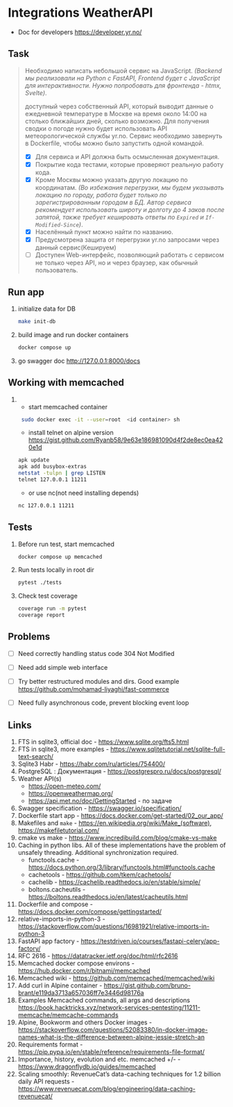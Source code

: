 # Integrations WeatherAPI

- Doc for developers https://developer.yr.no/

## Task

> Необходимо написать небольшой сервис на JavaScript.
> _(Backend мы реализовали на Python с FastAPI, Frontend будет с JavaScript для интерактивности. 
> Нужно попробовать для фронтенда - htmx, Svelte)_.
> 
> доступный через собственный API, который выводит данные о ежедневной температуре в Москве 
> на время около 14:00 на столько ближайших дней, сколько возможно. Для получения сводки о погоде нужно будет
> использовать API метеорологической службы yr.no. Сервис необходимо завернуть в Dockerfile, чтобы можно было запустить 
> одной командой.
> 
> - [x] Для сервиса и API должна быть осмысленная документация.
> - [x] Покрытие кода тестами, которые проверяют реальную работу кода.
> - [x] Кроме Москвы можно указать другую локацию по координатам.
> _(Во избежания перегрузки, мы будем указывать локацию по городу, работа будет только по зарегистрированным 
> городам в БД. Автор сервиса рекомендует использовать широту и долготу до 4 заков после запятой, также требует
> кешировать ответы по `Expired` и `If-Modified-Since`)_.
> - [x] Населённый пункт можно найти по названию.
> - [x] Предусмотрена защита от перегрузки yr.no запросами через данный сервис(Кешируем)
> - [ ] Доступен Web-интерфейс, позволяющий работать с сервисом не только через API, 
> но и через браузер, как обычный пользователь.


## Run app

1. initialize data for DB
   ```bash
   make init-db
   ```
2. build image and run docker containers
   ```bash
   docker compose up
   ```
3. go swagger doc http://127.0.0.1:8000/docs


## Working with memcached

1. 
   - start memcached container
    ```bash
     sudo docker exec -it --user=root  <id container> sh
    ```
   - install telnet on alpine version
     https://gist.github.com/Ryanb58/9e63e186981090d4f2de8ec0ea420e1d
    ```bash
    apk update
    apk add busybox-extras
    netstat -tulpn | grep LISTEN
    telnet 127.0.0.1 11211
    ```
   - or use nc(not need installing depends)
    ```bash
    nc 127.0.0.1 11211
    ```

## Tests

1. Before run test, start memcached
    ```bash
    docker compose up memcached
    ```
    
2. Run tests locally in root dir
    ```bash
    pytest ./tests
    ```
3. Check test coverage
    ```bash
    coverage run -m pytest
    coverage report
    ```

## Problems

- [ ] Need correctly handling status code 304 Not Modified
- [ ] Need add simple web interface
- [ ] Try better restructured modules and dirs. Good example https://github.com/mohamad-liyaghi/fast-commerce
- [ ] Need fully asynchronous code, prevent blocking event loop


## Links

1. FTS in sqlite3, official doc - https://www.sqlite.org/fts5.html
2. FTS in sqlite3, more examples - https://www.sqlitetutorial.net/sqlite-full-text-search/
3. Sqlite3 Habr - https://habr.com/ru/articles/754400/
4. PostgreSQL : Документация - https://postgrespro.ru/docs/postgresql/
5. Weather API(s)
   + https://open-meteo.com/
   + https://openweathermap.org/
   + https://api.met.no/doc/GettingStarted - по задаче
6. Swagger specification - https://swagger.io/specification/
7. Dockerfile start app - https://docs.docker.com/get-started/02_our_app/
8. Makefiles and `make` - https://en.wikipedia.org/wiki/Make_(software), https://makefiletutorial.com/
9. cmake vs make - https://www.incredibuild.com/blog/cmake-vs-make
10. Caching in python libs. All of these implementations have the problem of unsafely threading.
Additional synchronization required.
    + functools.cache - https://docs.python.org/3/library/functools.html#functools.cache
    + cachetools - https://github.com/tkem/cachetools/
    + cachelib - https://cachelib.readthedocs.io/en/stable/simple/
    + boltons.cacheutils - https://boltons.readthedocs.io/en/latest/cacheutils.html
11. Dockerfile and compose - https://docs.docker.com/compose/gettingstarted/
12. relative-imports-in-python-3 - https://stackoverflow.com/questions/16981921/relative-imports-in-python-3
13. FastAPI app factory - https://testdriven.io/courses/fastapi-celery/app-factory/
14. RFC 2616 - https://datatracker.ietf.org/doc/html/rfc2616
15. Memcached docker compose environs - https://hub.docker.com/r/bitnami/memcached
16. Memcached wiki - https://github.com/memcached/memcached/wiki
17. Add curl in Alpine container - https://gist.github.com/bruno-brant/e119da3713a657036ff7e3446d98176a
18. Examples Memcached commands, all args and descriptions
    https://book.hacktricks.xyz/network-services-pentesting/11211-memcache/memcache-commands
19. Alpine, Bookworm and others Docker images -
    https://stackoverflow.com/questions/52083380/in-docker-image-names-what-is-the-difference-between-alpine-jessie-stretch-an
20. Requirements format - https://pip.pypa.io/en/stable/reference/requirements-file-format/
21. Importance, history, evolution and etc. memcached +/- - https://www.dragonflydb.io/guides/memcached
22. Scaling smoothly: RevenueCat’s data-caching techniques for 1.2 billion daily API requests -
    https://www.revenuecat.com/blog/engineering/data-caching-revenuecat/
